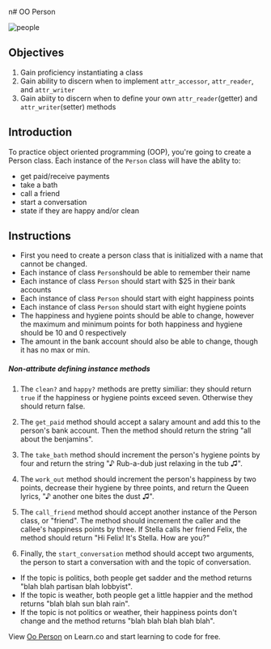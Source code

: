 n# OO Person

![people](https://s3-us-west-2.amazonaws.com/web-dev-readme-photos/oo-labs/people.jpg)

## Objectives
1. Gain proficiency instantiating a class
2. Gain ability to discern when to implement `attr_accessor`, `attr_reader`,  and `attr_writer`
3. Gain abiity to discern when to define your own `attr_reader`(getter) and `attr_writer`(setter) methods

## Introduction
To practice object oriented programming (OOP), you're going to create a Person class. Each instance of the `Person` class will have the ablity to:
  - get paid/receive payments
  - take a bath
  - call a friend
  - start a conversation
  - state if they are happy and/or clean


## Instructions
- First you need to create a person class that is initialized with a name that cannot be changed.
- Each instance of class `Person`should be able to remember their name
- Each instance of  class `Person` should start with $25 in their bank accounts
- Each instance of  class `Person` should start with eight happiness points
- Each instance of  class `Person` should start with eight hygiene points
- The happiness and hygiene points should be able to change, however the maximum and minimum points for both happiness and hygiene should be 10 and  0 respectively
- The amount in the bank account should also be able to change, though it has no max or min.

##### Non-attribute defining instance methods

1. The `clean?` and `happy?` methods are pretty similiar: they should return `true` if the happiness or hygiene points exceed seven. Otherwise they should return false.

2. The `get_paid` method should accept a salary amount and add this to the person's bank account. Then the method should return the string "all about the benjamins".

3. The `take_bath` method should increment the person's hygiene points by four and return the string "♪ Rub-a-dub just relaxing in the tub ♫".

4. The `work_out` method should increment the person's happiness by two points, decrease their hygiene by three points, and return the Queen lyrics, "♪ another one bites the dust ♫".

5. The `call_friend` method should accept another instance of the Person class, or "friend". The method should increment the caller and the callee's happiness points by three. If Stella calls her friend Felix, the method should return "Hi Felix! It's Stella. How are you?"

6. Finally, the `start_conversation` method should accept two arguments, the person to start a conversation with and the topic of conversation.
  * If the topic is politics, both people get sadder and the method returns "blah blah partisan blah lobbyist".
  * If the topic is weather, both people get a little happier and the method returns "blah blah sun blah rain".
  * If the topic is not politics or weather, their happiness points don't change and the method returns "blah blah blah blah blah".

<p class='util--hide'>View <a href='https://learn.co/lessons/oo-person'>Oo Person</a> on Learn.co and start learning to code for free.</p>
